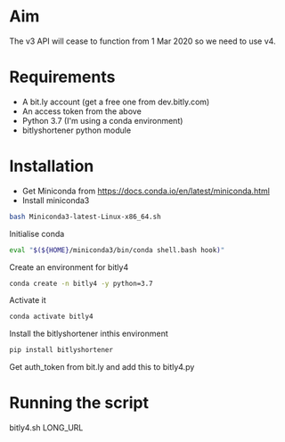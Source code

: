 # Aim

The v3 API will cease to function from 1 Mar 2020 so we need to use v4.

# Requirements

- A bit.ly account (get a free one from dev.bitly.com)
- An access token from the above
- Python 3.7 (I'm using a conda environment)
- bitlyshortener python module

# Installation

- Get Miniconda from https://docs.conda.io/en/latest/miniconda.html
- Install miniconda3

```bash
bash Miniconda3-latest-Linux-x86_64.sh
```

Initialise conda

```bash
eval "$(${HOME}/miniconda3/bin/conda shell.bash hook)"
```

Create an environment for bitly4

```bash
conda create -n bitly4 -y python=3.7
```

Activate it

```bash
conda activate bitly4
```

Install the bitlyshortener inthis environment

```bash
pip install bitlyshortener
```

Get auth_token from bit.ly and add this to bitly4.py

# Running the script

bitly4.sh LONG_URL


